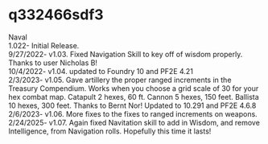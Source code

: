 # q332466sdf3
Naval  
1.022- Initial Release.   
9/27/2022- v1.03.  Fixed Navigation Skill to key off of wisdom properly. Thanks to user Nicholas B!  
10/4/2022- v1.04. updated to Foundry 10 and PF2E 4.21  
2/3/2023- v1.05. Gave artillery the proper ranged increments in the Treasury Compendium.  Works when you choose a grid scale of 30 for your hex combat map.  Catapult 2 hexes, 60 ft. Cannon 5 hexes, 150 feet.  Ballista 10 hexes, 300 feet.  Thanks to Bernt Nor! Updated to 10.291 and PF2E 4.6.8   
2/6/2023- v1.06.  More fixes to the fixes to ranged increments on weapons.  
2/24/2025- v1.07. Again fixed Navitation skill to add in Wisdom, and remove Intelligence, from Navigation rolls. Hopefully this time it lasts!
